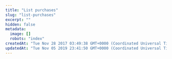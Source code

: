 ```yaml
---
title: "List purchases"
slug: "list-purchases"
excerpt: ""
hidden: false
metadata: 
  image: []
  robots: "index"
createdAt: "Tue Nov 28 2017 03:49:38 GMT+0000 (Coordinated Universal Time)"
updatedAt: "Tue Nov 05 2019 23:41:50 GMT+0000 (Coordinated Universal Time)"
---
```

